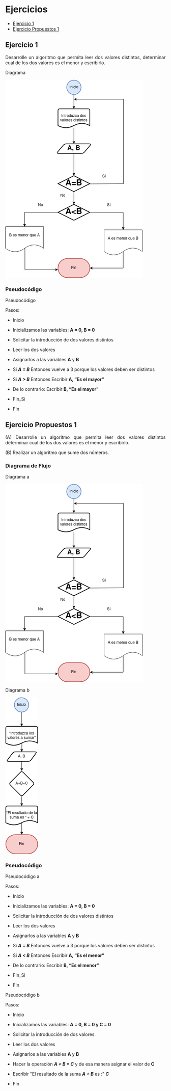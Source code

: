 <div align="justify">

# Ejercicios

- [Ejercicio 1](#ejercicio-1)
- [Ejercicio Propuestos 1](#ejercicio-propuestos-1)

## Ejercicio 1 <a name="ejercicio-1"></a>

Desarrolle un algoritmo que permita leer dos valores distintos, determinar cual de los dos valores es el menor y escribirlo.

Diagrama

<img src="Images/Diagrama_1.png">

### Pseudocódigo

Pseudocódigo

Pasos: 
- Inicio

- Inicializamos las variables: __A = 0, B = 0__

- Solicitar la introducción de dos valores distintos

- Leer los dos valores

- Asignarlos a las variables __A__ y __B__

- Si ___A = B___ Entonces vuelve a 3 porque los valores deben ser distintos

- Si ___A > B___ Entonces Escribir __A, “Es el mayor"__

- De lo contrario: Escribir __B, “Es el mayor"__

- Fin_Si

- Fin


## Ejercicio Propuestos 1 <a name="ejercicio-propuestos-1"></a>

 (A)  Desarrolle un algoritmo que permita leer dos valores distintos determinar cual de los dos valores es el menor y escribirlo.

 (B) Realizar un algoritmo que sume dos números.

### Diagrama de Flujo

Diagrama a

<img src="Images/Diagrama_prouesto_a.png">

Diagrama b

<img src="Images/Diagrama_prouesto_b.png">

### Pseudocódigo

Pseudocódigo a

Pasos: 
- Inicio

- Inicializamos las variables: __A = 0, B = 0__

- Solicitar la introducción de dos valores distintos

- Leer los dos valores

- Asignarlos a las variables __A__ y __B__

- Si ___A = B___ Entonces vuelve a 3 porque los valores deben ser distintos

- Si ___A < B___ Entonces Escribir __A, “Es el menor"__

- De lo contrario: Escribir __B, “Es el menor"__

- Fin_Si

- Fin

Pseudocódigo b

Pasos: 
- Inicio

- Inicializamos las variables: __A = 0, B = 0 y C = 0__

- Solicitar la introducción de dos valores.

- Leer los dos valores

- Asignarlos a las variables __A__ y __B__

- Hacer la operación ___A + B = C___ y de esa manera asignar el valor de __C__

- Escribir "El resultado de la suma ___A + B___ es :" ___C___

- Fin

</div>